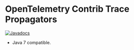 OpenTelemetry Contrib Trace Propagators
======================================================

[![Javadocs][javadoc-image]][javadoc-url]

* Java 7 compatible.

[javadoc-image]: https://www.javadoc.io/badge/io.opentelemetry/opentelemetry-contrib-trace-propagators.svg
[javadoc-url]: https://www.javadoc.io/doc/io.opentelemetry/opentelemetry-contrib-trace-propagators
